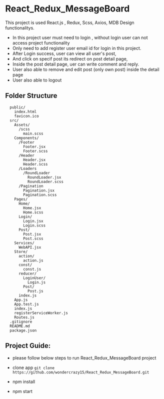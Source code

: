 # React_Redux_MessageBoard
This project is used React.js , Redux, Scss, Axios, MDB Design functionalitys.

- In this project  user must need to login , without login user can not access project functionality
- Only need to add register user email id for login in this project.
- After Login success, user can view all user's post,
- And click on specif post its redirect on post detail page,
- Inside the post detail page, uer can write comment and reply.
- User also able to  remove and edit post  (only own post) inside the detail page
- User also able to logout 

## Folder Structure
```
  public/
    index.html
    favicon.ico
  src/
    Assets/
      /scss
        main.scss
    Components/
      /Footer
        Footer.jsx
        Footer.scss
      /Header
        Header.jsx
        Header.scss
      /Loaders
        /RoundLoader
          RoundLoader.jsx
          RoundLoader.scss
      /Pagination
        Pagination.jsx
        Pagination.scss
    Pages/
      Home/
        Home.jsx
        Home.scss
      Login/
        Login.jsx
        Login.scss
      Post/
        Post.jsx
        Post.scss
    Services/
      WebAPI.jsx
    Store/
      action/
        action.js
      const/
        const.js
      reducer/
        LoginUser/
          Login.js
        Post/
          Post.js
      index.js
    App.js
    App.test.js
    index.js
    registerServiceWorker.js
    Routes.js
  .gitignore
  README.md
  package.json

```

## Project Guide:
- please follow below steps to run React_Redux_MessageBoard project

- clone app `git clone https://github.com/wondercrazy15/React_Redux_MessageBoard.git`
- npm install
- npm start

